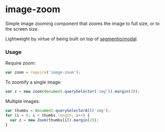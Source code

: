 # image-zoom

Simple image zooming component that zooms the image to full size, or to the screen size. 

Lightweight by virtue of being built on top of [segmentio/modal](https://github.com/segmentio/modal).

### Usage

Require zoom:

```javascript
var zoom = require('image-zoom');
```
To zoomify a single image:

```javascript
var z = new zoom(document.querySelector('img')).margin(20);
```

Multiple images:

```javascript
var thumbs = document.querySelectorAll('img');
for (i = 0; i < thumbs.length; i++) {
  var z = new Zoom(thumbs[i]).margin(20);
}
```
